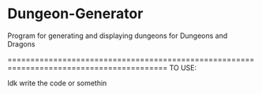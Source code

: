 # Dungeon-Generator

Program for generating and displaying dungeons for Dungeons and Dragons

=========================================================================================
TO USE:

Idk write the code or somethin
